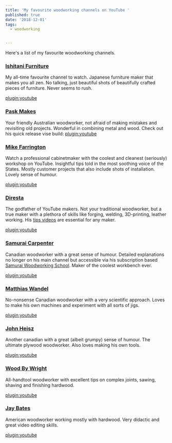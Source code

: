 ```yaml
---
title: 'My favourite woodworking channels on YouTube '
published: true
date: '2018-12-01'
tags:
  - woodworking


---
```


Here's a list of my favourite woodworking channels.

### [Ishitani Furniture](https://www.youtube.com/channel/UC7FkqjV8SU5I8FCHXQSQe9Q)

My all-time favourite channel to watch. Japanese furniture maker that makes you all zen. No talking, just beautiful shots of beautifully crafted pieces of furniture. Never seems to rush.

[plugin:youtube](https://www.youtube.com/watch?v=x51zMg7roIs)

### [Pask Makes](https://www.youtube.com/channel/UCNyGbxoEo6CQvaRVEvItxkA)

Your friendly Australian woodworker, not afraid of making mistakes and revisiting old projects. Wonderful in combining metal and wood.
Check out his quick release vise build:
[plugin:youtube](https://www.youtube.com/watch?v=3XiMTe0bVBQ)

### [Mike Farrington](https://www.youtube.com/channel/UCAlXNfT2OV6CPu4ZQQmBmkQ)

Watch a professional cabinetmaker with the coolest and cleanest (seriously) workshop on YouTube. Insightful tips told in the most soothing voice of the States. Mostly customer projects that also include shots of installation. Lovely sense of humour.

[plugin:youtube](https://www.youtube.com/watch?v=63M6l_j5oMA)

### [Diresta](https://www.youtube.com/channel/UCiEk4xHBbz0hZNIBBpowdYQ)

The godfather of YouTube makers. Not your traditional woodworker, but a true maker with a plethora of skills like forging, welding, 3D-printing, leather working. His [tips videos](https://www.youtube.com/playlist?list=PLnbHUsOu-Nfvc2bTj2FWiyzrOs_UkVxZH) are essential for any maker.

[plugin:youtube](https://www.youtube.com/watch?v=gA4lpsEWM5k)

### [Samurai Carpenter](https://www.youtube.com/channel/UC06fO6LNH_AUgjbmqaZRV5Q)
Canadian woodworker with a great sense of humour. Detailed explanations no longer on his main channel but accessible via his subscription based [Samurai Woodworking School](http://samuraiskills.com/). Maker of the coolest workbench ever.

[plugin:youtube](https://www.youtube.com/watch?v=FCuvdv8FO54)


### [Matthias Wandel](https://www.youtube.com/channel/UCckETVOT59aYw80B36aP9vw)

No-nonsense Canadian woodworker with a very scientific approach. Loves to make his own machines and experiment with all sorts of jigs.

[plugin:youtube](https://www.youtube.com/watch?v=aiDJp6utmUM)

### [John Heisz](https://www.youtube.com/channel/UCjA8vRlL1c7BDixQRJ39-LQ)
Another canadian with a great (albeit grumpy) sense of humour. The ultimate plywood woodworker. Also loves making his own tools.

[plugin:youtube](https://www.youtube.com/watch?v=IQnGgoO-CvY)

### [Wood By Wright](https://www.youtube.com/channel/UCbMtJOly6TpO5MQQnNwkCHg)
All-handtool woodworker with excellent tips on complex joints, sawing, shaving and finishing hardwood.

[plugin:youtube](https://www.youtube.com/watch?v=lIniAOv7Xzw)

### [Jay Bates](https://www.youtube.com/channel/UC-7XY-W_C84cW2MNqujgFpg)
American woodworker working mostly with hardwood. Very didactic and great video editing skills.

[plugin:youtube](https://www.youtube.com/watch?v=4W-9_P_ZRck)
